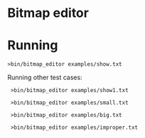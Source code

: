 # Bitmap editor



# Running

`>bin/bitmap_editor examples/show.txt`

Running other test cases:

` >bin/bitmap_editor examples/show1.txt`

` >bin/bitmap_editor examples/small.txt`

` >bin/bitmap_editor examples/big.txt`

` >bin/bitmap_editor examples/improper.txt`

